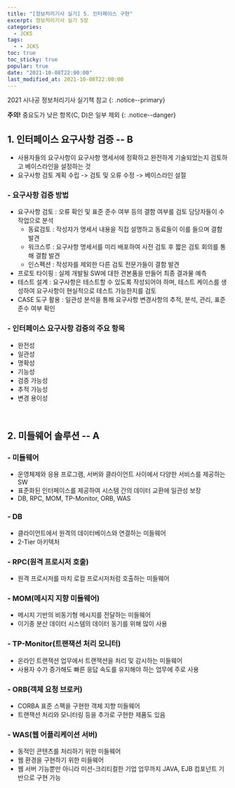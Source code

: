 ```yaml
---
title: "[정보처리기사 실기] 5. 인터페이스 구현"
excerpt: 정보처리기사 실기 5장
categories:
  - JCKS
tags:
  - - JCKS
toc: true
toc_sticky: true
popular: true
date: "2021-10-08T22:00:00"
last_modified_at: 2021-10-08T22:00:00
---
```


2021 시나공 정보처리기사 실기책 참고
{: .notice--primary}

**주의!** 중요도가 낮은 항목(C, D)은 일부 제외
{: .notice--danger}

## 1. 인터페이스 요구사항 검증 -- B

- 사용자들의 요구사항이 요구사항 명세서에 정확하고 완전하게 기술되었는지 검토하고 베이스라인을 설정하는 것
- 요구사항 검토 계획 수립 -> 검토 및 오류 수정 -> 베이스라인 설절

### - 요구사항 검증 방법

- 요구사항 검토 : 오류 확인 및 표준 준수 여부 등의 결함 여부를 검토 담당자들이 수작업으로 분석
  - 동료검토 : 작성자가 명세서 내용을 직접 설명하고 동료들이 이를 들으며 결함 발견
  - 워크스루 : 요구사항 명세서를 미리 배포하여 사전 검토 후 짧은 검토 회의를 통해 결함 발견
  - 인스펙션 : 작성자를 제외한 다른 검토 전문가들이 결함 발견
- 프로토 타이핑 : 실제 개발될 SW에 대한 견본품을 만들어 최종 결과물 예측
- 테스트 설계 : 요구사항은 테스트할 수 있도록 작성되어야 하며, 테스트 케이스를 생성하여 요구사항이 현실적으로 테스트 가능한지를 검토
- CASE 도구 활용 : 일관성 분석을 통해 요구사항 변경사항의 추적, 분석, 관리, 표준 준수 여부 확인

### - 인터페이스 요구사항 검증의 주요 항목

- 완전성
- 일관성
- 명확성
- 기능성
- 검증 가능성
- 추적 가능성
- 변경 용이성

<br>

## 2. 미들웨어 솔루션 -- A

### - 미들웨어

- 운영체제와 응용 프로그램, 서버와 클라이언트 사이에서 다양한 서비스를 제공하는 SW
- 표준화된 인터페이스를 제공하여 시스템 간의 데이터 교환에 일관성 보장
- DB, RPC, MOM, TP-Monitor, ORB, WAS

### - DB

- 클라이언트에서 원격의 데이터베이스와 연결하는 미들웨어
- 2-Tier 아키텍처

### - RPC(원격 프로시저 호출)

- 원격 프로시저를 마치 로컬 프로시저처럼 호출하는 미들웨어

### - MOM(메시지 지향 미들웨어)

- 메시지 기반의 비동기형 메시지를 전달하는 미들웨어
- 이기종 분산 데이터 시스템의 데이터 동기를 위해 많이 사용

### - TP-Monitor(트랜잭션 처리 모니터)

- 온라인 트랜잭션 업무에서 트랜잭션을 처리 및 감시하는 미들웨어
- 사용자 수가 증가해도 빠른 응답 속도를 유지해야 하는 업무에 주로 사용

### - ORB(객체 요청 브로커)

- CORBA 표준 스펙을 구현한 객체 지향 미들웨어
- 트랜잭션 처리와 모니터링 등을 추가로 구현한 제품도 있음

### - WAS(웹 어플리케이션 서버)

- 동적인 콘텐츠를 처리하기 위한 미들웨어
- 웹 환경을 구현하기 위한 미들웨어
- 웹 서버 기능뿐만 아니라 미션-크리티컬한 기업 업무까지 JAVA, EJB 컴포넌트 기반으로 구현 가능

<br>
